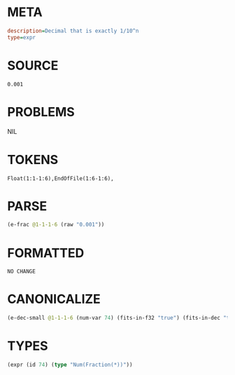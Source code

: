 # META
~~~ini
description=Decimal that is exactly 1/10^n
type=expr
~~~
# SOURCE
~~~roc
0.001
~~~
# PROBLEMS
NIL
# TOKENS
~~~zig
Float(1:1-1:6),EndOfFile(1:6-1:6),
~~~
# PARSE
~~~clojure
(e-frac @1-1-1-6 (raw "0.001"))
~~~
# FORMATTED
~~~roc
NO CHANGE
~~~
# CANONICALIZE
~~~clojure
(e-dec-small @1-1-1-6 (num-var 74) (fits-in-f32 "true") (fits-in-dec "true") (numerator "1") (denominator-power-of-ten "3") (value "0.001") (id 74))
~~~
# TYPES
~~~clojure
(expr (id 74) (type "Num(Fraction(*))"))
~~~